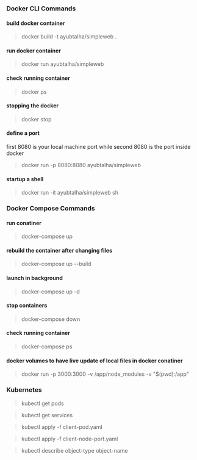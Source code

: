 ### Docker CLI Commands

#### build docker container

> docker build -t ayubtalha/simpleweb .

#### run docker container

> docker run ayubtalha/simpleweb

#### check running container

> docker ps

#### stopping the docker

> docker stop <container id>

#### define a port

first 8080 is your local machine port while second 8080 is the port inside docker

> docker run -p 8080:8080 ayubtalha/simpleweb

#### startup a shell

> docker run -it ayubtalha/simpleweb sh

### Docker Compose Commands

#### run conatiner

> docker-compose up

#### rebuild the container after changing files

> docker-compose up --build

#### launch in background

> docker-compose up -d

#### stop containers

> docker-compose down

#### check running container

> docker-compose ps

#### docker volumes to have live update of local files in docker conatiner

> docker run -p 3000:3000 -v /app/node_modules -v "$(pwd):/app" <container id>

### Kubernetes

> kubectl get pods

> kubectl get services

> kubectl apply -f client-pod.yaml

> kubectl apply -f client-node-port.yaml

> kubectl describe object-type object-name
